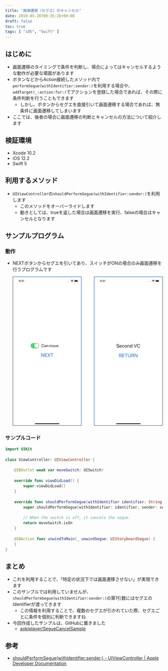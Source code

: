 ```yaml
---
title: "画面遷移（セグエ）のキャンセル"
date: 2019-05-26T09:35:28+09:00
draft: false
toc: true
tags: [ "iOS", "Swift" ]
---
```


## はじめに
- 画面遷移のタイミングで条件を判断し、場合によってはキャンセルするような動作が必要な場面があります
- ボタンなどからAction接続したメソッド内で`performSegue(withIdentifier:sender:)`を利用する場合や、`addTarget(_:action:for:)`でアクションを登録した場合であれば、その際に条件判断を行うこともできます
    - しかし、ボタンからセグエを直接引いて画面遷移する場合であれば、無条件に画面遷移してしまいます
- ここでは、後者の場合に画面遷移の判断とキャンセルの方法について紹介します

## 検証環境
- Xcode 10.2
- iOS 12.2
- Swift 5

## 利用するメソッド
- `UIViewController`の`shouldPerformSegue(withIdentifier:sender:)`を利用します
    - このメソッドをオーバーライドします
    - 動きとしては、trueを返した場合は画面遷移を実行、falseの場合はキャンセルとなります

## サンプルプログラム
### 動作
-  NEXTボタンからセグエを引いてあり、スイッチがONの場合のみ画面遷移を行うプログラムです

    ![segue_cancel](/images/seguecancel/segue_cancel.png)

### サンプルコード
```swift:ViewController.swift
import UIKit

class ViewController: UIViewController {

    @IBOutlet weak var moveSwitch: UISwitch!
    
    override func viewDidLoad() {
        super.viewDidLoad()
    }

    override func shouldPerformSegue(withIdentifier identifier: String, sender: Any?) -> Bool {
        super.shouldPerformSegue(withIdentifier: identifier, sender: sender)

        // When the switch is off, it cancels the segue.
        return moveSwitch.isOn
    }

    @IBAction func unwindToMain(_ unwindSegue: UIStoryboardSegue) {
    }
}
```

## まとめ
- これを利用することで、「特定の状況下では画面遷移させない」が実現できます
- このサンプルでは利用していませんが、`shouldPerformSegue(withIdentifier:sender:)`の第1引数にはセグエのIdentifierが渡ってきます
    - この情報を利用することで、複数のセグエが引かれていた際、セグエごとに条件を個別に判断できますね
- 今回作成したサンプルは、GitHubに置きました
    - [aokiplayer/SegueCancelSample](https://github.com/aokiplayer/SegueCancelSample)

## 参考
- [shouldPerformSegue(withIdentifier:sender:) - UIViewController | Apple Developer Documentation](https://developer.apple.com/documentation/uikit/uiviewcontroller/1621502-shouldperformsegue)
